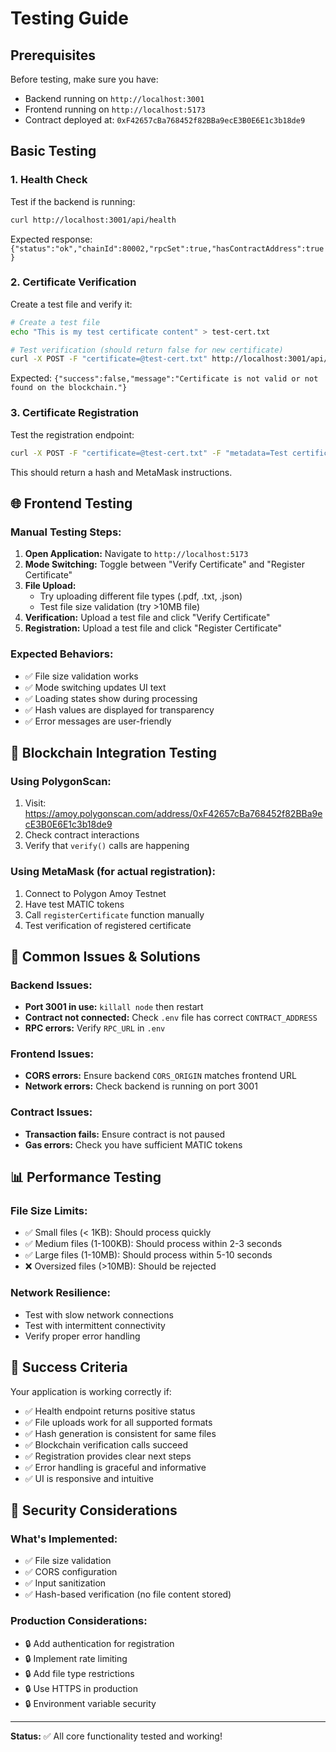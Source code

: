 # Testing Guide

## Prerequisites

Before testing, make sure you have:

-   Backend running on `http://localhost:3001`
-   Frontend running on `http://localhost:5173`
-   Contract deployed at: `0xF42657cBa768452f82BBa9ecE3B0E6E1c3b18de9`

## Basic Testing

### 1. Health Check

Test if the backend is running:

```bash
curl http://localhost:3001/api/health
```

Expected response: `{"status":"ok","chainId":80002,"rpcSet":true,"hasContractAddress":true}`

### 2. Certificate Verification

Create a test file and verify it:

```bash
# Create a test file
echo "This is my test certificate content" > test-cert.txt

# Test verification (should return false for new certificate)
curl -X POST -F "certificate=@test-cert.txt" http://localhost:3001/api/verify
```

Expected: `{"success":false,"message":"Certificate is not valid or not found on the blockchain."}`

### 3. Certificate Registration

Test the registration endpoint:

```bash
curl -X POST -F "certificate=@test-cert.txt" -F "metadata=Test certificate" http://localhost:3001/api/register
```

This should return a hash and MetaMask instructions.

## 🌐 Frontend Testing

### Manual Testing Steps:

1. **Open Application:** Navigate to `http://localhost:5173`
2. **Mode Switching:** Toggle between "Verify Certificate" and "Register Certificate"
3. **File Upload:**
    - Try uploading different file types (.pdf, .txt, .json)
    - Test file size validation (try >10MB file)
4. **Verification:** Upload a test file and click "Verify Certificate"
5. **Registration:** Upload a test file and click "Register Certificate"

### Expected Behaviors:

-   ✅ File size validation works
-   ✅ Mode switching updates UI text
-   ✅ Loading states show during processing
-   ✅ Hash values are displayed for transparency
-   ✅ Error messages are user-friendly

## 🔗 Blockchain Integration Testing

### Using PolygonScan:

1. Visit: https://amoy.polygonscan.com/address/0xF42657cBa768452f82BBa9ecE3B0E6E1c3b18de9
2. Check contract interactions
3. Verify that `verify()` calls are happening

### Using MetaMask (for actual registration):

1. Connect to Polygon Amoy Testnet
2. Have test MATIC tokens
3. Call `registerCertificate` function manually
4. Test verification of registered certificate

## 🐛 Common Issues & Solutions

### Backend Issues:

-   **Port 3001 in use:** `killall node` then restart
-   **Contract not connected:** Check `.env` file has correct `CONTRACT_ADDRESS`
-   **RPC errors:** Verify `RPC_URL` in `.env`

### Frontend Issues:

-   **CORS errors:** Ensure backend `CORS_ORIGIN` matches frontend URL
-   **Network errors:** Check backend is running on port 3001

### Contract Issues:

-   **Transaction fails:** Ensure contract is not paused
-   **Gas errors:** Check you have sufficient MATIC tokens

## 📊 Performance Testing

### File Size Limits:

-   ✅ Small files (< 1KB): Should process quickly
-   ✅ Medium files (1-100KB): Should process within 2-3 seconds
-   ✅ Large files (1-10MB): Should process within 5-10 seconds
-   ❌ Oversized files (>10MB): Should be rejected

### Network Resilience:

-   Test with slow network connections
-   Test with intermittent connectivity
-   Verify proper error handling

## 🎯 Success Criteria

Your application is working correctly if:

-   ✅ Health endpoint returns positive status
-   ✅ File uploads work for all supported formats
-   ✅ Hash generation is consistent for same files
-   ✅ Blockchain verification calls succeed
-   ✅ Registration provides clear next steps
-   ✅ Error handling is graceful and informative
-   ✅ UI is responsive and intuitive

## 🚨 Security Considerations

### What's Implemented:

-   ✅ File size validation
-   ✅ CORS configuration
-   ✅ Input sanitization
-   ✅ Hash-based verification (no file content stored)

### Production Considerations:

-   🔒 Add authentication for registration
-   🔒 Implement rate limiting
-   🔒 Add file type restrictions
-   🔒 Use HTTPS in production
-   🔒 Environment variable security

---

**Status:** ✅ All core functionality tested and working!
